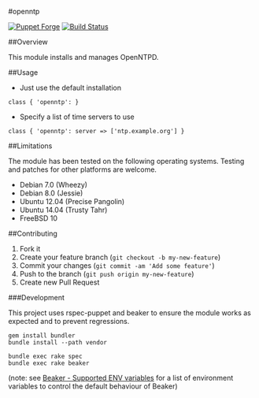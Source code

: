#openntp

[![Puppet Forge](https://img.shields.io/puppetforge/v/tohuwabohu/openntp.svg)](https://forge.puppetlabs.com/tohuwabohu/openntp)
[![Build Status](https://travis-ci.org/tohuwabohu/puppet-openntp.png?branch=master)](https://travis-ci.org/tohuwabohu/puppet-openntp)

##Overview

This module installs and manages OpenNTPD.

##Usage

* Just use the default installation
```
class { 'openntp': }
```

* Specify a list of time servers to use
```
class { 'openntp': server => ['ntp.example.org'] }
```

##Limitations

The module has been tested on the following operating systems. Testing and patches for other platforms are welcome.

* Debian 7.0 (Wheezy)
* Debian 8.0 (Jessie)
* Ubuntu 12.04 (Precise Pangolin)
* Ubuntu 14.04 (Trusty Tahr)
* FreeBSD 10

##Contributing

1. Fork it
2. Create your feature branch (`git checkout -b my-new-feature`)
3. Commit your changes (`git commit -am 'Add some feature'`)
4. Push to the branch (`git push origin my-new-feature`)
5. Create new Pull Request

###Development

This project uses rspec-puppet and beaker to ensure the module works as expected and to prevent regressions.

```
gem install bundler
bundle install --path vendor

bundle exec rake spec
bundle exec rake beaker
```
(note: see [Beaker - Supported ENV variables](https://github.com/puppetlabs/beaker-rspec/blob/master/README.md)
for a list of environment variables to control the default behaviour of Beaker)
